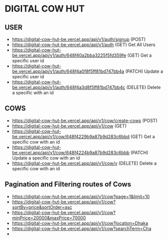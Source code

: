 # DIGITAL COW HUT

## USER
- https://digital-cow-hut-be.vercel.app/api/v1/auth/signup (POST)
- https://digital-cow-hut-be.vercel.app/api/v1/auth (GET) Get All Users
- https://digital-cow-hut-be.vercel.app/api/v1/auth/648f40a2bba3225f5fd359fe (GET) Get a specific user id
- https://digital-cow-hut-be.vercel.app/api/v1/auth/648f4a0f8f5ff81bd747bb4a (PATCH) Update a specific user id
- https://digital-cow-hut-be.vercel.app/api/v1/auth/648f4a3d8f5ff81bd747bb4c (DELETE) Delete a specific with an id

## COWS

- https://digital-cow-hut-be.vercel.app/api/v1/cow/create-cows (POST)
- https://digital-cow-hut-be.vercel.app/api/v1/cow (GET)
- https://digital-cow-hut-be.vercel.app/api/v1/cow/648f4229b9a87b9d283c6bbd (GET) Get a specific cow with an id
- https://digital-cow-hut-be.vercel.app/api/v1/cow/648f4224b9a87b9d283c6bbb (PATCH) Update a specific cow with an id
- https://digital-cow-hut-be.vercel.app/api/v1/cow/v (DELETE) Delete a specific cow with an id

## Pagination and Filtering routes of Cows

- https://digital-cow-hut-be.vercel.app/api/v1/cow?page=1&limit=10
- https://digital-cow-hut-be.vercel.app/api/v1/cow?sortBy=price&sortOrder=asc
- https://digital-cow-hut-be.vercel.app/api/v1/cow?minPrice=20000&maxPrice=70000
- https://digital-cow-hut-be.vercel.app/api/v1/cow?location=Dhaka
- https://digital-cow-hut-be.vercel.app/api/v1/cow?searchTerm=Cha
- 
